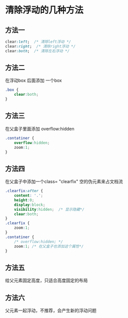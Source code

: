 <!--
 * @Description: 
 * @Version: 2.0
 * @Autor: fengjiao
 * @Date: 2020-09-18 12:20:27
 * @LastEditors: fengjiao
 * @LastEditTime: 2020-09-18 14:56:32
-->
# 清除浮动的几种方法

## 方法一
```css
clear:left;  /* 清除left浮动 */
clear:right;  /* 清除right浮动 */
clear:both;  /* 清除左右浮动 */
```

## 方法二
在浮动box 后面添加 一个box 
```css
.box {
    clear:both;
}
```

## 方法三
在父盒子里面添加 overflow:hidden 
```css
.contatiner {
    overflow:hidden;
    zoom:1;
}
```
## 方法四
在父盒子中添加一个class= "clearfix" 空的伪元素来占文档流
```css
.clearfix:after {
    content: '.';
    height:0;
    display:block;
    visibility:hidden;  /* 显示隐藏*/
    clear:both;
}
.clearfix {
    zoom:1;
}
.contatiner {
    /* overflow:hidden; */
    zoom:1; /* 在父盒子也添加这个属性*/
}
```
## 方法五

给父元素固定高度，只适合高度固定的布局

## 方法六

父元素一起浮动，不推荐，会产生新的浮动问题